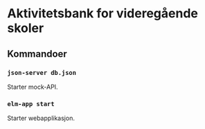 # Aktivitetsbank for videregående skoler


## Kommandoer

### ```json-server db.json```

Starter mock-API.

### ```elm-app start```

Starter webapplikasjon.
